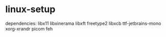 # linux-setup
dependencies:
libx11
libxinerama
libxft
freetype2
libxcb
ttf-jetbrains-mono
xorg-xrandr
picom
feh
